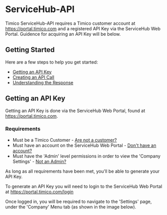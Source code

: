 # ServiceHub-API

Timico ServiceHub-API requires a Timico customer account at https://portal.timico.com and a registered API Key via the ServiceHub Web Portal. Guidence for acquiring an API Key will be below.

## Getting Started

Here are a few steps to help you get started:

* [Getting an API Key]()
* [Creating an API Call]()
* [Understanding the Response]()

## Getting an API Key

Getting an API Key is done via the ServiceHub Web Portal, found at https://portal.timico.com.

### Requirements

* Must be a Timico Customer - [Are not a customer?]()
* Must have an account on the ServiceHub Web Portal - [Don't have an account?]()
* Must have the 'Admin' level permissions in order to view the 'Company Settings' - [Not an Admin?]()

As long as all requirements have been met, you'll be able to generate your API Key.

To generate an API Key you will need to login to the ServiceHub Web Portal at https://portal.timico.com/login

Once logged in, you will be required to navigate to the 'Settings' page, under the 'Company' Menu tab (as shown in the image below).

[](https://github.com/timicoltd/ServiceHub-API/blob/master/GitHub/Company-Settings.png)
